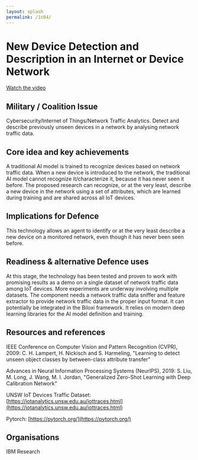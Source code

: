 ```yaml
---
layout: splash
permalink: /1c04/
---
```


# New Device Detection and Description in an Internet or Device Network 

[Watch the video](https://ibm.box.com/s/seejt14a5cgskvrr4kptgnxgv2767jhw)

## Military / Coalition Issue
Cybersecurity/Internet of Things/Network Traffic Analytics. Detect and describe previously unseen devices in a network by analysing network traffic data.

## Core idea and key achievements
A traditional AI model is trained to recognize devices based on network traffic data. When a new device is introduced to the network, the traditional AI model cannot recognize it/characterize it, because it has never seen it before. The proposed research can recognize, or at the very least, describe a new device in the network using a set of attributes, which are learned during training and are shared across all IoT devices. 

## Implications for Defence
This technology allows an agent to identify or at the very least describe a new device on a monitored network, even though it has never been seen before.

## Readiness & alternative Defence uses
At this stage, the technology has been tested and proven to work with promising results as a demo on a single dataset of network traffic data among IoT devices. More experiments are underway involving multiple datasets.  The component needs a network traffic data sniffer and feature extractor to provide network traffic data in the proper input format. It can potentially be integrated in the Biloxi framework. It relies on modern deep learning libraries for the AI model definition and training.

<!-- ![image info](/dais/achievements/images/1a02_figure1.jpg) -->

## Resources and references
IEEE Conference on Computer Vision and Pattern Recognition (CVPR), 2009: C. H. Lampert, H. Nickisch and S. Harmeling, "Learning to detect unseen object classes by between-class attribute transfer"  

Advances in Neural Information Processing Systems (NeurIPS), 2019: S. Liu, M. Long, J. Wang, M. I. Jordan, "Generalized Zero-Shot Learning with Deep Calibration Network" 

UNSW IoT Devices Traffic Dataset: [https://iotanalytics.unsw.edu.au/iottraces.html](https://iotanalytics.unsw.edu.au/iottraces.html)

Pytorch: [https://pytorch.org/](https://pytorch.org/)


## Organisations
IBM Research


